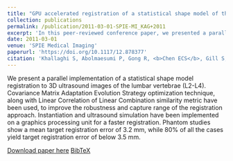 ```yaml
---
title: "GPU accelerated registration of a statistical shape model of the lumbar spine to 3D ultrasound images"
collection: publications
permalink: /publication/2011-03-01-SPIE-MI_KAG+2011
excerpt: 'In this peer-reviewed conference paper, we presented a parallel implementation of a statistical shape model registration to 3D ultrasound images of the lumbar vertebrae.'
date: 2011-03-01
venue: 'SPIE Medical Imaging'
paperurl: 'https://doi.org/10.1117/12.878377'
citation: 'Khallaghi S, Abolmaesumi P, Gong R, <b>Chen ECS</b>, Gill S, Boisvert J, Pichora D, Borschneck D, Fichtinger G, Mousavi P, (2011). "GPU accelerated registration of a statistical shape model of the lumbar spine to 3D ultrasound images"; <i>SPIE Medical Imaging: Visualization, Image-Guided Procedures, and Modeling</i>, 79642W, pp. 871-878.'
---
```


We present a parallel implementation of a statistical shape model registration to 3D ultrasound images of the lumbar vertebrae (L2-L4). Covariance Matrix Adaptation Evolution Strategy optimization technique, along with Linear Correlation of Linear Combination similarity metric have been used, to improve the robustness and capture range of the registration approach. Instantiation and ultrasound simulation have been implemented on a graphics processing unit for a faster registration. Phantom studies show a mean target registration error of 3.2 mm, while 80% of all the cases yield target registration error of below 3.5 mm.

[Download paper here](https://doi.org/10.1117/12.878377) [BibTeX](./../files/bibtex/KAG+2011.bib)
